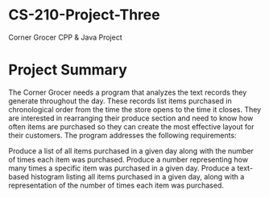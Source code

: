 # CS-210-Project-Three
Corner Grocer CPP &amp; Java Project
# Project Summary
The Corner Grocer needs a program that analyzes the text records they generate throughout the day. These records list items purchased in chronological order from the time the store opens to the time it closes. They are interested in rearranging their produce section and need to know how often items are purchased so they can create the most effective layout for their customers. The program addresses the following requirements:

Produce a list of all items purchased in a given day along with the number of times each item was purchased.
Produce a number representing how many times a specific item was purchased in a given day.
Produce a text-based histogram listing all items purchased in a given day, along with a representation of the number of times each item was purchased.
